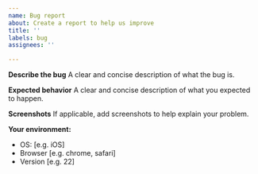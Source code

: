 ```yaml
---
name: Bug report
about: Create a report to help us improve
title: ''
labels: bug
assignees: ''

---
```


**Describe the bug**
A clear and concise description of what the bug is.

**Expected behavior**
A clear and concise description of what you expected to happen.

**Screenshots**
If applicable, add screenshots to help explain your problem.

**Your environment:**
 - OS: [e.g. iOS]
 - Browser [e.g. chrome, safari]
 - Version [e.g. 22]
